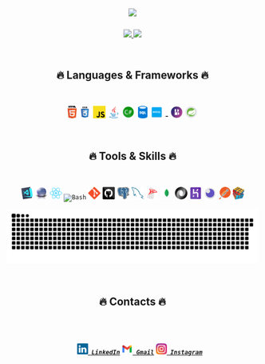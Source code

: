 <h1 align="center">
  <a href="https://git.io/typing-svg">
    <img src="https://readme-typing-svg.herokuapp.com/?lines=Hello,+World👋;I'm+Wallace+T+Oliveira;Nice+to+meet+you!&center=true&size=30">
  </a>
</h1>

<!-- 
<br><p align="center">Olá, sou Wallace Oliveira, Full Stack Developer.<br>
  <br>🔬Atualmente estudo para melhorar minhas habilidades de front-end e back-end.</br>
  <br>🎓 Meu primeiro contato com a programação foi em 2017. Focando primeiramente em cursos de plataformas especializadas em ensino a distância, a fim de obter primeiras experiências com programação.</br>
  <br>🎓 Fiz alguns cursos livres, boot camps até entrar em um dos programas da Recode em 2021.
  <br>💻Eu amo escrever código e aprender qualquer coisa sobre isso</br>
  <br>💬 Pergunte alguma coisa sobre <a href="https://www.instagram.com/goaldevsolo/"Issues">Aqui</a> e veja meu portifólio</br>
  -->
  <div align="center">
  <a href="https://github.com/Wallace-Tavares-Oliveira">
  <img height="180em" src="https://github-readme-stats.vercel.app/api?username=Wallace-Tavares-Oliveira&show_icons=true&theme=github_dark&include_all_commits=true&count_private=true"/>
  <img height="180em" src="https://github-readme-stats.vercel.app/api/top-langs/?username=Wallace-Tavares-Oliveira&layout=compact&langs_count=7&theme=github_dark"/>
</div>
  
  <br></a></p><h2 align="center">🔥 Languages & Frameworks 🔥</h2><br>
  <p align="center">
  <code><img title="HTML5" height="25" src="images/html5.svg"></code>
    <code><img title="CSS" height="25" src="images/css.svg"></code>
  <code><img title="Javascript" height="25" src="images/javascript.svg"></code>
  <code><img title="Java" height="25" src="images/java-original.svg"></code>
  <code><img title="CSharp" height="25" src="images/csharp.png"></code>
  <code><img title="SQL" height="25" src="images/sql.png"></code>
  <code><img title="NoSQL" height="25" src="images/nosql.png"></code> <b>-</b> 
  <code><img title="Bootstrap" height="25" src="images/bootstrap.png"></code>
  <code><img title="Spring Boot" height="25" src="images/springboot.png"></code>
</p>
  <br></a></p><h2 align="center">🔥 Tools & Skills 🔥</h2><br>
<p align="center">
  <code><img title="Visual Studio Code" height="25" src="images/vscode.png"></code>
  <code><img title="Eclipse" height="25" src="images/eclipese_logo.png"></code>
    <code><img title="React" height="25" src="images/react-original.svg"></code>
  <code><img title="Bash" height="25" src="images/bash-iconjpg.jpg"></code>
  <code><img title="Git" height="25" src="images/git-original.svg"></code>
  <code><img title="GitHub" height="25" src="images/github.svg"></code>
    <code><img title="PostgreSQL" height="25" src="images/postgresql.svg"></code>
    <code><img title="MySQL" height="25" src="images/mysql.svg"></code>
  <code><img title="SQLServer" height="25" src="images/sqlserver.png"></code>
  <code><img title="mongodb" height="25" src="images/mongodb.png"></code>
    <code><img title="JSON" height="25" src="images/json.svg"></code>
  <code><img title="Heroku" height="25" src="images/heroku.png"></code>
  <code><img title="Insomnia" height="25" src="images/insomnia-icon.png"></code>
  <code><img title="Postman" height="25" src="images/postman.png"></code>
  <code><img title="Problem Solving" height="25" src="images/problemSolving.png"></code>
</p>

 
  ![Snake animation](https://github.com/Wallace-Tavares-Oliveira/Wallace-Tavares-Oliveira/blob/output/github-contribution-grid-snake.svg)
 
 <br></a></p><h2 align="center">🔥 Contacts 🔥</h2><br>
 <h5 align="center">
  <code>
    <a href="https://www.linkedin.com/in/wallace-oliveira/" title="LinkedIn Profile"><img width="22" src="images/linkedin.svg"> LinkedIn</a></code>
  <code><a href="mailto: wallacetavaresoliveira84@gmail.com" title="Gmail "><img width="22" src="images/gmail_icon.png"> Gmail</a></code>
  <code><a href="https://www.instagram.com/wallace_toliveira/" title="Instagram Profile"><img width="22" src="images/instagram.svg"> Instagram</a></code>
</h5>
 
</div>
